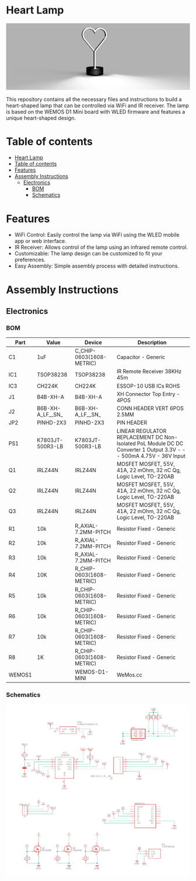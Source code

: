 # Heart Lamp
![](./imgs/render.jpg)

This repository contains all the necessary files and instructions to build a heart-shaped lamp that can be controlled via WiFi and IR receiver. The lamp is based on the WEMOS D1 Mini board with WLED firmware and features a unique heart-shaped design.

# Table of contents
- [Heart Lamp](#heart-lamp)
- [Table of contents](#table-of-contents)
- [Features](#features)
- [Assembly Instructions](#assembly-instructions)
  - [Electronics](#electronics)
    - [BOM](#bom)
    - [Schematics](#schematics)

# Features
- WiFi Control: Easily control the lamp via WiFi using the WLED mobile app or web interface.
- IR Receiver: Allows control of the lamp using an infrared remote control.
- Customizable: The lamp design can be customized to fit your preferences.
- Easy Assembly: Simple assembly process with detailed instructions.


# Assembly Instructions

## Electronics

### BOM
| Part   | Value            | Device                   | Description                                                                                                         |
|--------|------------------|--------------------------|---------------------------------------------------------------------------------------------------------------------|
| C1     | 1uF              | C_CHIP-0603(1608-METRIC) | Capacitor - Generic                                                                                                 |
| IC1    | TSOP38238        | TSOP38238                | IR Remote Receiver 38KHz 45m                                                                                        |
| IC3    | CH224K           | CH224K                   | ESSOP-10 USB ICs ROHS                                                                                               |
| J1     | B4B-XH-A         | B4B-XH-A                 | XH Connector Top Entry - 4POS                                                                                       |
| J2     | B6B-XH-A_LF__SN_ | B6B-XH-A_LF__SN_         | CONN HEADER VERT 6POS 2.5MM                                                                                         |
| JP2    | PINHD-2X3        | PINHD-2X3                | PIN HEADER                                                                                                          |
| PS1    | K7803JT-500R3-LB | K7803JT-500R3-LB         | LINEAR REGULATOR REPLACEMENT DC Non-Isolated PoL Module DC DC Converter 1 Output 3.3V - - - 500mA 4.75V - 36V Input |
| Q1     | IRLZ44N          | IRLZ44N                  | MOSFET MOSFET, 55V, 41A, 22 mOhm, 32 nC Qg, Logic Level, TO-220AB                                                   |
| Q2     | IRLZ44N          | IRLZ44N                  | MOSFET MOSFET, 55V, 41A, 22 mOhm, 32 nC Qg, Logic Level, TO-220AB                                                   |
| Q3     | IRLZ44N          | IRLZ44N                  | MOSFET MOSFET, 55V, 41A, 22 mOhm, 32 nC Qg, Logic Level, TO-220AB                                                   |
| R1     | 10k              | R_AXIAL-7.2MM-PITCH      | Resistor Fixed - Generic                                                                                            |
| R2     | 10k              | R_AXIAL-7.2MM-PITCH      | Resistor Fixed - Generic                                                                                            |
| R3     | 10k              | R_AXIAL-7.2MM-PITCH      | Resistor Fixed - Generic                                                                                            |
| R4     | 10K              | R_CHIP-0603(1608-METRIC) | Resistor Fixed - Generic                                                                                            |
| R5     | 10k              | R_CHIP-0603(1608-METRIC) | Resistor Fixed - Generic                                                                                            |
| R6     | 10k              | R_CHIP-0603(1608-METRIC) | Resistor Fixed - Generic                                                                                            |
| R7     | 10k              | R_CHIP-0603(1608-METRIC) | Resistor Fixed - Generic                                                                                            |
| R8     | 1K               | R_CHIP-0603(1608-METRIC) | Resistor Fixed - Generic                                                                                            |
| WEMOS1 |                  | WEMOS-D1-MINI            | WeMos.cc                                                                                                            |
### Schematics

![](./imgs/schematics.png)
